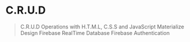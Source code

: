 # C.R.U.D
> C.R.U.D Operations with H.T.M.L, C.S.S and JavaScript
> Materialize Design
> Firebase RealTime Database
> Firebase Authentication
